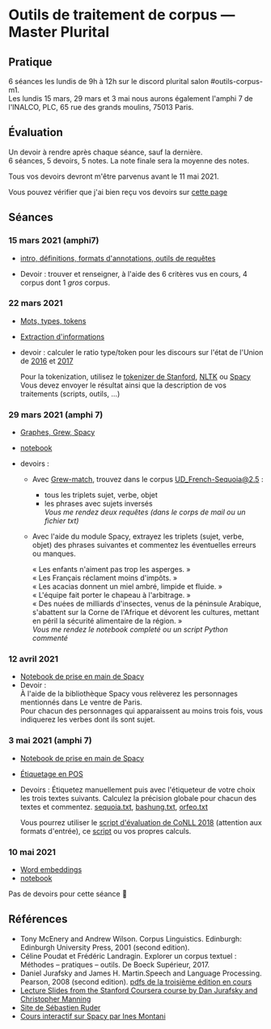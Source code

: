 # Outils de traitement de corpus — Master Plurital

## Pratique

6 séances les lundis de 9h à 12h sur le discord plurital salon #outils-corpus-m1.  
Les lundis 15 mars, 29 mars et 3 mai nous aurons également l'amphi 7 de l'INALCO, PLC, 65 rue des grands moulins, 75013 Paris.

## Évaluation

Un devoir à rendre après chaque séance, sauf la dernière.  
6 séances, 5 devoirs, 5 notes. La note finale sera la moyenne des notes.

Tous vos devoirs devront m'être parvenus avant le 11 mai 2021.

Vous pouvez vérifier que j'ai bien reçu vos devoirs sur [cette page](devoirs-rendus.md)

## Séances

### 15 mars 2021 (amphi7)

* [intro, définitions, formats d'annotations, outils de requêtes](outils_corpus-1.html)

* Devoir : trouver et renseigner, à l'aide des 6 critères vus en cours, 4 corpus dont 1 *gros* corpus. 

### 22 mars 2021

* [Mots, types, tokens](outils_corpus-2.html)
* [Extraction d'informations](outils_corpus-3.html)

* devoir : calculer le ratio type/token pour les discours sur l'état de l'Union de [2016](files/stateoftheunion2016.txt) et [2017](files/stateoftheunion2017.txt)

  Pour la tokenization, utilisez le [tokenizer de Stanford](https://nlp.stanford.edu/software/tokenizer.shtml), [NLTK](http://www.nltk.org) ou [Spacy](https://spacy.io/)
  Vous devez envoyer le résultat ainsi que la description de vos traitements (scripts, outils, …)


### 29 mars 2021 (amphi 7)

* [Graphes, Grew, Spacy](outils_corpus-4.html)
* [notebook](outils_corpus-4.ipynb)

* devoirs : 
  - Avec [Grew-match](http://match.grew.fr/?corpus=UD_French-Sequoia@2.5#), trouvez dans le corpus UD_French-Sequoia@2.5 :
     - tous les triplets sujet, verbe, objet
     - les phrases avec sujets inversés  
  *Vous me rendez deux requêtes (dans le corps de mail ou un fichier txt)*

  - Avec l'aide du module Spacy, extrayez les triplets (sujet, verbe, objet) des phrases suivantes et commentez les éventuelles erreurs ou manques.

    « Les enfants n'aiment pas trop les asperges. »  
    « Les Français réclament moins d'impôts. »  
    « Les acacias donnent un miel ambré, limpide et fluide. »  
    « L'équipe fait porter le chapeau à l'arbitrage. »  
    « Des nuées de milliards d'insectes, venus de la péninsule Arabique, s'abattent sur la Corne de l'Afrique et dévorent les cultures, mettant en péril la sécurité alimentaire de la région. »  
  *Vous me rendez le notebook completé ou un script Python commenté*

### 12 avril 2021

* [Notebook de prise en main de Spacy](outils_corpus-5.ipynb)
* Devoir :  
  À l'aide de la bibliothèque Spacy vous relèverez les personnages mentionnés dans Le ventre de Paris.  
  Pour chacun des personnages qui apparaissent au moins trois fois, vous indiquerez les verbes dont ils sont sujet.

### 3 mai 2021 (amphi 7)
* [Notebook de prise en main de Spacy](outils_corpus-5.ipynb)
* [Étiquetage en POS](outils_corpus-6.html)

* Devoirs : Étiquetez manuellement puis avec l'étiqueteur de votre choix les trois textes suivants. Calculez la précision globale pour chacun des textes et commentez.
[sequoia.txt](files/sequoia.txt), [bashung.txt](files/bashung.txt), [orfeo.txt](files/orfeo.txt)

  Vous pourrez utiliser le [script d'évaluation de CoNLL 2018](http://universaldependencies.org/conll18/evaluation.html) (attention aux formats d'entrée), ce [script](https://github.com/dtuggener/ComparEval/blob/master/pos_tagging/eval_pos_tagger.py) ou vos propres calculs.

### 10 mai 2021
* [Word embeddings](outils_corpus-7.html)
* [notebook](outils_corpus-7.ipynb)

Pas de devoirs pour cette séance 🥳

## Références

  * Tony McEnery and Andrew Wilson. Corpus  Linguistics. Edinburgh: Edinburgh University Press, 2001 (second edition).
  * Céline Poudat et Frédéric Landragin. Explorer un corpus textuel : Méthodes – pratiques – outils. De Boeck Supérieur, 2017.
  * Daniel Jurafsky and James H. Martin.Speech and Language Processing. Pearson, 2008 (second edition). [pdfs de la troisième édition en cours](https://web.stanford.edu/~jurafsky/slp3/)
  * [Lecture Slides from the Stanford Coursera course by Dan Jurafsky and Christopher Manning](https://web.stanford.edu/~jurafsky/NLPCourseraSlides.html)
  * [Site de Sébastien Ruder](http://ruder.io/)
  * [Cours interactif sur Spacy par Ines Montani](https://course.spacy.io/)
